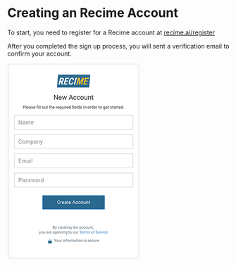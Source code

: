 # Creating an Recime Account

To start, you need to register for a Recime account at [recime.ai\/register](https://recime.ai/register)

After you completed the sign up process, you will sent a verification email to confirm your account.



![](/assets/register.png)

